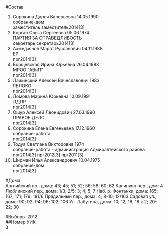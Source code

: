 #Состав  
1. Сорокина Дарья Валерьевна 14.05.1990  
    собрание-дом  
    заместитель заместитель2014[3]  
2. Корган Ольга Сергеевна 05.06.1974  
    ПАРТИЯ ЗА СПРАВЕДЛИВОСТЬ  
    секретарь секретарь2014[3]  
3. Ахмедзянов Марат Русланович 04.11.1988  
    ЕР  
    прг2014[3]  
4. Борщевская Ирина Юрьевна 26.04.1983  
    МРОО "АВиП"  
    прг2014[3]  
5. Лажинский Алексей Вячеславович 1983  
    ЯБЛОКО  
    прг2014[3]  
6. Ломова Марина Юрьевна 10.09.1991  
    ЛДПР  
    прг2014[3]  
7. Ошур Алексей Леонидович 27.03.1990  
    ПРАВОЕ ДЕЛО  
    прг2014[3]  
8. Сорокина Елена Евгеньевна 17.12.1960  
    собрание-работа  
    прг2014[3]  
9. Тодуа Светлана Викторовна 1974  
    собрание-работа - администрация Адмиралтейского района  
    прг2014[3] прг2012[3] прг2011[3]  
10. Ширман Илья Александрович 10.04.1975  
    собрание-дом  
    прг2014[3]  
  
#Дома  
Английский пр., дома: 43; 45; 51; 52; 56; 58; 60; 62 Калинкин пер., дом: 4 Люблинский пер., дома: 1/3; 2/5; 3; 4; 5; 7 Наб. р. Фонтанки, дома: 165; 167; 171; 179; 181/6 Прядильный пер., дома: 4; 8-10; 12/163 Садовая ул., дома: 90; 92; 94; 96; 102; 106 Ул. Лабутина, дома: 10; 12; 16; 16 к.2; 20-22; 30  
  
#Выборы-2012  
##Номер УИК  
3  
